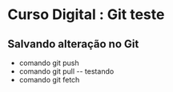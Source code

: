 # Curso Digital : Git teste

## Salvando alteração no Git
* comando git push
* comando git pull -- testando
* comando git fetch
